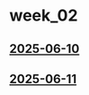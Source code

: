 # week_02 <!-- markmap: foldAll -->
## [2025-06-10](2025-06-10/2025-06-10.html)
## [2025-06-11](2025-06-11/2025-06-11.html)
